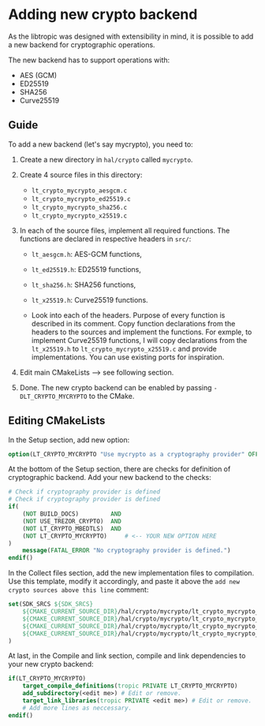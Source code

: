 # Adding new crypto backend
As the libtropic was designed with extensibility in mind, it is possible to add a new backend
for cryptographic operations.

The new backend has to support operations with:
- AES (GCM)
- ED25519
- SHA256
- Curve25519

## Guide

To add a new backend (let's say mycrypto), you need to:
1. Create a new directory in `hal/crypto` called `mycrypto`.
2. Create 4 source files in this directory:
    - `lt_crypto_mycrypto_aesgcm.c`
    - `lt_crypto_mycrypto_ed25519.c`
    - `lt_crypto_mycrypto_sha256.c`
    - `lt_crypto_mycrypto_x25519.c`
3. In each of the source files, implement all required functions. The functions are declared in respective headers in `src/`:
    - `lt_aesgcm.h`: AES-GCM functions,
    - `lt_ed25519.h`: ED25519 functions,
    - `lt_sha256.h`: SHA256 functions,
    - `lt_x25519.h`: Curve25519 functions.

    - Look into each of the headers. Purpose of every function is described in its comment. Copy function declarations
    from the headers to the sources and implement the functions. For exmple, to implement Curve25519 functions,
    I will copy declarations from the `lt_x25519.h` to `lt_crypto_mycrypto_x25519.c` and provide implementations.
    You can use existing ports for inspiration.

4. Edit main CMakeLists --> see following section.
5. Done. The new crypto backend can be enabled by passing `-DLT_CRYPTO_MYCRYPTO` to the CMake.

## Editing CMakeLists
In the Setup section, add new option:
```cmake
option(LT_CRYPTO_MYCRYPTO "Use mycrypto as a cryptography provider" OFF)
```

At the bottom of the Setup section, there are checks for definition of cryptographic backend. Add your new backend to the checks:

```cmake
# Check if cryptography provider is defined
# Check if cryptography provider is defined
if(
    (NOT BUILD_DOCS)         AND
    (NOT USE_TREZOR_CRYPTO)  AND
    (NOT LT_CRYPTO_MBEDTLS)  AND
    (NOT LT_CRYPTO_MYCRYPTO)     # <-- YOUR NEW OPTION HERE
)
    message(FATAL_ERROR "No cryptography provider is defined.")
endif()
```

In the Collect files section, add the new implementation files to compilation. Use this template,
modify it accordingly, and paste it above the `add new crypto sources above this line` comment:

```cmake
set(SDK_SRCS ${SDK_SRCS}
    ${CMAKE_CURRENT_SOURCE_DIR}/hal/crypto/mycrypto/lt_crypto_mycrypto_aesgcm.c
    ${CMAKE_CURRENT_SOURCE_DIR}/hal/crypto/mycrypto/lt_crypto_mycrypto_ed25519.c
    ${CMAKE_CURRENT_SOURCE_DIR}/hal/crypto/mycrypto/lt_crypto_mycrypto_sha256.c
    ${CMAKE_CURRENT_SOURCE_DIR}/hal/crypto/mycrypto/lt_crypto_mycrypto_x25519.c
)
```

At last, in the Compile and link section, compile and link dependencies to your new crypto backend:

```cmake
if(LT_CRYPTO_MYCRYPTO)
    target_compile_definitions(tropic PRIVATE LT_CRYPTO_MYCRYPTO)
    add_subdirectory(<edit me>) # Edit or remove.
    target_link_libraries(tropic PRIVATE <edit me>) # Edit or remove.
    # Add more lines as neccessary.
endif()
``` 